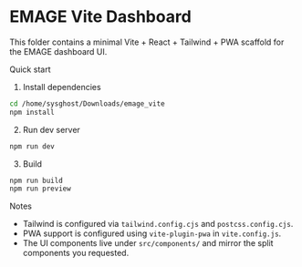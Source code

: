 # EMAGE Vite Dashboard

This folder contains a minimal Vite + React + Tailwind + PWA scaffold for the EMAGE dashboard UI.

Quick start

1. Install dependencies

```bash
cd /home/sysghost/Downloads/emage_vite
npm install
```

2. Run dev server

```bash
npm run dev
```

3. Build

```bash
npm run build
npm run preview
```

Notes
- Tailwind is configured via `tailwind.config.cjs` and `postcss.config.cjs`.
- PWA support is configured using `vite-plugin-pwa` in `vite.config.js`.
- The UI components live under `src/components/` and mirror the split components you requested.
